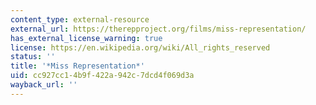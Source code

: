 ```yaml
---
content_type: external-resource
external_url: https://therepproject.org/films/miss-representation/
has_external_license_warning: true
license: https://en.wikipedia.org/wiki/All_rights_reserved
status: ''
title: '*Miss Representation*'
uid: cc927cc1-4b9f-422a-942c-7dcd4f069d3a
wayback_url: ''
---
```

